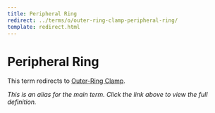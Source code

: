 ```yaml
---
title: Peripheral Ring
redirect: ../terms/o/outer-ring-clamp-peripheral-ring/
template: redirect.html
---
```


# Peripheral Ring

This term redirects to [Outer-Ring Clamp](../terms/o/outer-ring-clamp-peripheral-ring/).

*This is an alias for the main term. Click the link above to view the full definition.*

